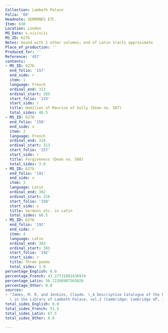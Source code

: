 ```yaml
---
Collection: Lambeth Palace
Folia: '60'
Headnote: SERMONES ETC.
Item: 638
Location: London
MS_Date: s.xii/xiii
MS_ID: 627b
Notes: bound with 2 other volumes; end of Latin tracts approximate
Place_of_production: ''
Produced_for: ''
Reference: '457'
contents:
- MS_ID: 627b
  end_folio: '157'
  end_side: r
  item: 1
  language: French
  ordinal_end: 313
  ordinal_start: 265
  start_folio: '133'
  start_side: r
  title: Homilies of Maurice of Sully (Dean no. 587)
  total_sides: 48.5
- MS_ID: 627b
  end_folio: '158'
  end_side: v
  item: 2
  language: French
  ordinal_end: 316
  ordinal_start: 313
  start_folio: '157'
  start_side: r
  title: Forgiveness (Dean no. 588)
  total_sides: 3.0
- MS_ID: 627b
  end_folio: '191'
  end_side: v
  item: 3
  language: Latin
  ordinal_end: 382
  ordinal_start: 316
  start_folio: '158'
  start_side: v
  title: Sermons etc. in Latin
  total_sides: 66.5
- MS_ID: 627b
  end_folio: '192'
  end_side: r
  item: 4
  language: Latin
  ordinal_end: 383
  ordinal_start: 383
  start_folio: '192'
  start_side: r
  title: Three poems
  total_sides: 1.0
percentage_English: 0.0
percentage_French: 43.27731092436974
percentage_Latin: 56.72268907563026
percentage_Other: 0.0
sources:
- "James, M. R, and Jenkins, Claude. \_A Descriptive Catalogue of the Manuscripts\
  \ in the Library of Lambeth Palace, vol.2 (Cambridge: Cambridge UP, 1932)."
total_sides_English: 0.0
total_sides_French: 51.5
total_sides_Latin: 67.5
total_sides_Other: 0.0

---
```

